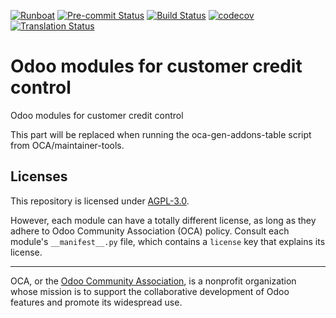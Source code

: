 
[![Runboat](https://img.shields.io/badge/runboat-Try%20me-875A7B.png)](https://runboat.odoo-community.org/builds?repo=OCA/credit-control&target_branch=11.0)
[![Pre-commit Status](https://github.com/OCA/credit-control/actions/workflows/pre-commit.yml/badge.svg?branch=11.0)](https://github.com/OCA/credit-control/actions/workflows/pre-commit.yml?query=branch%3A11.0)
[![Build Status](https://github.com/OCA/credit-control/actions/workflows/test.yml/badge.svg?branch=11.0)](https://github.com/OCA/credit-control/actions/workflows/test.yml?query=branch%3A11.0)
[![codecov](https://codecov.io/gh/OCA/credit-control/branch/11.0/graph/badge.svg)](https://codecov.io/gh/OCA/credit-control)
[![Translation Status](https://translation.odoo-community.org/widgets/credit-control-11-0/-/svg-badge.svg)](https://translation.odoo-community.org/engage/credit-control-11-0/?utm_source=widget)

<!-- /!\ do not modify above this line -->

# Odoo modules for customer credit control

Odoo modules for customer credit control

<!-- /!\ do not modify below this line -->

<!-- prettier-ignore-start -->

[//]: # (addons)

This part will be replaced when running the oca-gen-addons-table script from OCA/maintainer-tools.

[//]: # (end addons)

<!-- prettier-ignore-end -->

## Licenses

This repository is licensed under [AGPL-3.0](LICENSE).

However, each module can have a totally different license, as long as they adhere to Odoo Community Association (OCA)
policy. Consult each module's `__manifest__.py` file, which contains a `license` key
that explains its license.

----
OCA, or the [Odoo Community Association](http://odoo-community.org/), is a nonprofit
organization whose mission is to support the collaborative development of Odoo features
and promote its widespread use.
